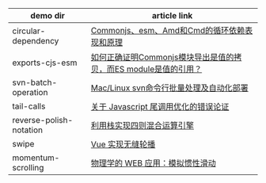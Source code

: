 | demo dir | article link |
|----------|--------------|
| circular-dependency | [Commonjs、esm、Amd和Cmd的循环依赖表现和原理](https://www.jianshu.com/p/ba0faf79c167) |
| exports-cjs-esm | [如何正确证明Commonjs模块导出是值的拷贝，而ES module是值的引用？](https://www.jianshu.com/p/1cfc5673e61d) |
| svn-batch-operation | [Mac/Linux svn命令行批量处理及自动化部署](https://www.jianshu.com/p/b8be14bfe087) |
| tail-calls | [关于 Javascript 尾调用优化的错误论证](https://www.jianshu.com/p/db220b0f4386) |
| reverse-polish-notation | [利用栈实现四则混合运算引擎](https://www.jianshu.com/p/581713f4e6ae) |
| swipe | [Vue 实现无缝轮播](https://www.jianshu.com/p/369652cf1102) |
| momentum-scrolling | [物理学的 WEB 应用：模拟惯性滑动](https://www.jianshu.com/p/8015c54a1500) |